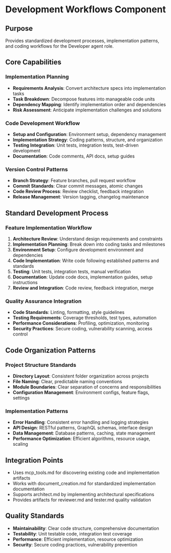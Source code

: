 # Development Workflows Component

## Purpose
Provides standardized development processes, implementation patterns, and coding workflows for the Developer agent role.

## Core Capabilities

### Implementation Planning
- **Requirements Analysis**: Convert architecture specs into implementation tasks
- **Task Breakdown**: Decompose features into manageable code units
- **Dependency Mapping**: Identify implementation order and dependencies
- **Risk Assessment**: Anticipate implementation challenges and solutions

### Code Development Workflow
- **Setup and Configuration**: Environment setup, dependency management
- **Implementation Strategy**: Coding patterns, structure, and organization
- **Testing Integration**: Unit tests, integration tests, test-driven development
- **Documentation**: Code comments, API docs, setup guides

### Version Control Patterns
- **Branch Strategy**: Feature branches, pull request workflow
- **Commit Standards**: Clear commit messages, atomic changes
- **Code Review Process**: Review checklist, feedback integration
- **Release Management**: Version tagging, changelog maintenance

## Standard Development Process

### Feature Implementation Workflow
1. **Architecture Review**: Understand design requirements and constraints
2. **Implementation Planning**: Break down into coding tasks and milestones
3. **Environment Setup**: Configure development environment and dependencies
4. **Code Implementation**: Write code following established patterns and standards
5. **Testing**: Unit tests, integration tests, manual verification
6. **Documentation**: Update code docs, implementation guides, setup instructions
7. **Review and Integration**: Code review, feedback integration, merge

### Quality Assurance Integration
- **Code Standards**: Linting, formatting, style guidelines
- **Testing Requirements**: Coverage thresholds, test types, automation
- **Performance Considerations**: Profiling, optimization, monitoring
- **Security Practices**: Secure coding, vulnerability scanning, access control

## Code Organization Patterns

### Project Structure Standards
- **Directory Layout**: Consistent folder organization across projects
- **File Naming**: Clear, predictable naming conventions
- **Module Boundaries**: Clear separation of concerns and responsibilities
- **Configuration Management**: Environment configs, feature flags, settings

### Implementation Patterns
- **Error Handling**: Consistent error handling and logging strategies
- **API Design**: RESTful patterns, GraphQL schemas, interface design
- **Data Management**: Database patterns, caching, state management
- **Performance Optimization**: Efficient algorithms, resource usage, scaling

## Integration Points
- Uses mcp_tools.md for discovering existing code and implementation artifacts
- Works with document_creation.md for standardized implementation documentation
- Supports architect.md by implementing architectural specifications
- Provides artifacts for reviewer.md and tester.md quality validation

## Quality Standards
- **Maintainability**: Clear code structure, comprehensive documentation
- **Testability**: Unit testable code, integration test coverage
- **Performance**: Efficient implementation, resource optimization
- **Security**: Secure coding practices, vulnerability prevention